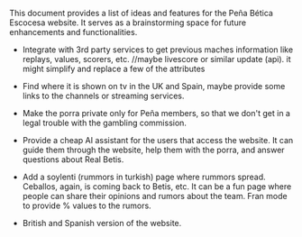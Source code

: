 This document provides a list of ideas and features for the Peña Bética Escocesa website. It serves as a brainstorming space for future enhancements and functionalities.

* Integrate with 3rd party services to get previous maches information like replays, values, scorers, etc. //maybe livescore or similar update (api). it might simplify and replace a few of the attributes
  
* Find where it is shown on tv in the UK and Spain, maybe provide some links to the channels or streaming services.

* Make the porra private only for Peña members, so that we don't get in a legal trouble with the gambling commission.

* Provide a cheap AI assistant for the users that access the website. It can guide them through the website, help them with the porra, and answer questions about Real Betis.

* Add a soylenti (rummors in turkish) page where rummors spread. Ceballos, again, is coming back to Betis, etc. It can be a fun page where people can share their opinions and rumors about the team. Fran mode to provide % values to the rumors.

* British and Spanish version of the website.